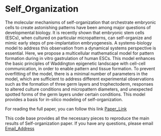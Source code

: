 # Self_Organization
The molecular mechanisms of self-organization that orchestrate embryonic cells
to create astonishing patterns have been among major questions of developmental
biology. It is recently shown that embryonic stem cells (ESCs), when cultured on
particular micropatterns, can self-organize and mimic early steps of pre-implantation
embryogenesis. A systems-biology model to address this observation from a dynamical
systems perspective is essential. Here, we propose a multicellular mathematical model
for pattern formation during in vitro gastrulation of human ESCs. This model enhances
the basic principles of Waddington epigenetic landscape with cell-cell communication,
in order to enable pattern and tissue formation. To prevent overfitting of the model,
there is a minimal number of parameters in the model, which are sufficient to address
different experimental observations such as the formation of three germ layers and
trophectoderm, responses to altered culture conditions and micropattern diameters,
and unexpected spotted forms of the germ layers under certain conditions. This model
provides a basis for in-silico modeling of self-organization.

For reading the full paper, you can follow this link [Paper_Link](https://www.biorxiv.org/content/early/2018/01/01/241604)

This code base provides all the necessary pieces to reproduce the main results of Self-organization paper. If you have any questions, please email [Email_Address](fooladi.hosein@gmail.com)
